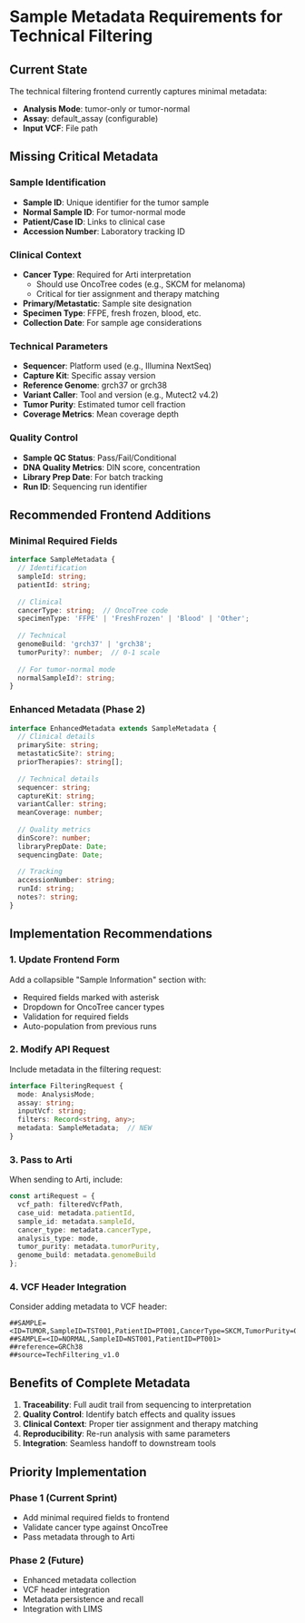 # Sample Metadata Requirements for Technical Filtering

## Current State
The technical filtering frontend currently captures minimal metadata:
- **Analysis Mode**: tumor-only or tumor-normal
- **Assay**: default_assay (configurable)
- **Input VCF**: File path

## Missing Critical Metadata

### Sample Identification
- **Sample ID**: Unique identifier for the tumor sample
- **Normal Sample ID**: For tumor-normal mode
- **Patient/Case ID**: Links to clinical case
- **Accession Number**: Laboratory tracking ID

### Clinical Context
- **Cancer Type**: Required for Arti interpretation
  - Should use OncoTree codes (e.g., SKCM for melanoma)
  - Critical for tier assignment and therapy matching
- **Primary/Metastatic**: Sample site designation
- **Specimen Type**: FFPE, fresh frozen, blood, etc.
- **Collection Date**: For sample age considerations

### Technical Parameters
- **Sequencer**: Platform used (e.g., Illumina NextSeq)
- **Capture Kit**: Specific assay version
- **Reference Genome**: grch37 or grch38
- **Variant Caller**: Tool and version (e.g., Mutect2 v4.2)
- **Tumor Purity**: Estimated tumor cell fraction
- **Coverage Metrics**: Mean coverage depth

### Quality Control
- **Sample QC Status**: Pass/Fail/Conditional
- **DNA Quality Metrics**: DIN score, concentration
- **Library Prep Date**: For batch tracking
- **Run ID**: Sequencing run identifier

## Recommended Frontend Additions

### Minimal Required Fields
```typescript
interface SampleMetadata {
  // Identification
  sampleId: string;
  patientId: string;
  
  // Clinical
  cancerType: string;  // OncoTree code
  specimenType: 'FFPE' | 'FreshFrozen' | 'Blood' | 'Other';
  
  // Technical
  genomeBuild: 'grch37' | 'grch38';
  tumorPurity?: number;  // 0-1 scale
  
  // For tumor-normal mode
  normalSampleId?: string;
}
```

### Enhanced Metadata (Phase 2)
```typescript
interface EnhancedMetadata extends SampleMetadata {
  // Clinical details
  primarySite: string;
  metastaticSite?: string;
  priorTherapies?: string[];
  
  // Technical details
  sequencer: string;
  captureKit: string;
  variantCaller: string;
  meanCoverage: number;
  
  // Quality metrics
  dinScore?: number;
  libraryPrepDate: Date;
  sequencingDate: Date;
  
  // Tracking
  accessionNumber: string;
  runId: string;
  notes?: string;
}
```

## Implementation Recommendations

### 1. Update Frontend Form
Add a collapsible "Sample Information" section with:
- Required fields marked with asterisk
- Dropdown for OncoTree cancer types
- Validation for required fields
- Auto-population from previous runs

### 2. Modify API Request
Include metadata in the filtering request:
```typescript
interface FilteringRequest {
  mode: AnalysisMode;
  assay: string;
  inputVcf: string;
  filters: Record<string, any>;
  metadata: SampleMetadata;  // NEW
}
```

### 3. Pass to Arti
When sending to Arti, include:
```typescript
const artiRequest = {
  vcf_path: filteredVcfPath,
  case_uid: metadata.patientId,
  sample_id: metadata.sampleId,
  cancer_type: metadata.cancerType,
  analysis_type: mode,
  tumor_purity: metadata.tumorPurity,
  genome_build: metadata.genomeBuild
};
```

### 4. VCF Header Integration
Consider adding metadata to VCF header:
```
##SAMPLE=<ID=TUMOR,SampleID=TST001,PatientID=PT001,CancerType=SKCM,TumorPurity=0.75>
##SAMPLE=<ID=NORMAL,SampleID=NST001,PatientID=PT001>
##reference=GRCh38
##source=TechFiltering_v1.0
```

## Benefits of Complete Metadata

1. **Traceability**: Full audit trail from sequencing to interpretation
2. **Quality Control**: Identify batch effects and quality issues
3. **Clinical Context**: Proper tier assignment and therapy matching
4. **Reproducibility**: Re-run analysis with same parameters
5. **Integration**: Seamless handoff to downstream tools

## Priority Implementation

### Phase 1 (Current Sprint)
- Add minimal required fields to frontend
- Validate cancer type against OncoTree
- Pass metadata through to Arti

### Phase 2 (Future)
- Enhanced metadata collection
- VCF header integration
- Metadata persistence and recall
- Integration with LIMS
